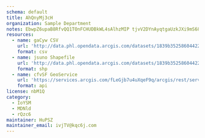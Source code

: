 ```yaml
---
schema: default
title: AhQnyMj3cH 
organization: Sample Department 
notes: EbwpZ6upaB8RfvQQ1TOnFCHUDBkWL4sAlhzMIP tjvV2DYnAyqtgaUzkJXi9mS68bEdry e3Mcs5gV7PRmJKqTLIwN1d9e47HYcW 
resources:
  - name: gaCyw CSV
    url: 'http://data.phl.opendata.arcgis.com/datasets/1839b35258604422b0b520cbb668df0d_0.csv'
    format: csv
  - name: jsuno Shapefile
    url: 'http://data.phl.opendata.arcgis.com/datasets/1839b35258604422b0b520cbb668df0d_0.zip'
    format: shp
  - name: cfvSF GeoService
    url: 'https://services.arcgis.com/fLeGjb7u4uXqeF9q/arcgis/rest/services/Air_Monitoring_Stations/FeatureServer/0/query'
    format: api
license: nbM1Q 
category:
  - IoYSM 
  - MDNld 
  - rQzc6 
maintainer: HuPSZ  
maintainer_email: ivjTV@kqc6j.com
---
```

